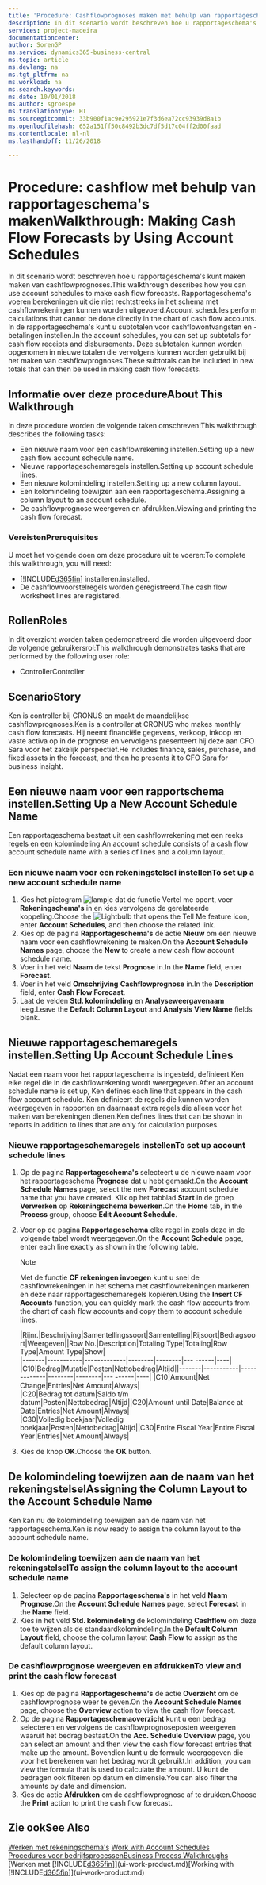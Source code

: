```yaml
---
title: 'Procedure: Cashflowprognoses maken met behulp van rapportageschema''s | Microsoft Docs'
description: In dit scenario wordt beschreven hoe u rapportageschema's kunt maken maken van cashflowprognoses. Rapportageschema's voeren berekeningen uit die niet rechtstreeks in het schema met cashflowrekeningen kunnen worden uitgevoerd. In de rapportageschema's kunt u subtotalen voor cashflowontvangsten en -betalingen instellen. Deze subtotalen kunnen worden opgenomen in nieuwe totalen die vervolgens kunnen worden gebruikt bij het maken van cashflowprognoses.
services: project-madeira
documentationcenter: 
author: SorenGP
ms.service: dynamics365-business-central
ms.topic: article
ms.devlang: na
ms.tgt_pltfrm: na
ms.workload: na
ms.search.keywords: 
ms.date: 10/01/2018
ms.author: sgroespe
ms.translationtype: HT
ms.sourcegitcommit: 33b900f1ac9e295921e7f3d6ea72cc93939d8a1b
ms.openlocfilehash: 652a151ff50c8492b3dc7df5d17c04ff2d00faad
ms.contentlocale: nl-nl
ms.lasthandoff: 11/26/2018

---
```

# <a name="walkthrough-making-cash-flow-forecasts-by-using-account-schedules"></a><span data-ttu-id="7ce98-106">Procedure: cashflow met behulp van rapportageschema's maken</span><span class="sxs-lookup"><span data-stu-id="7ce98-106">Walkthrough: Making Cash Flow Forecasts by Using Account Schedules</span></span>
<span data-ttu-id="7ce98-107">In dit scenario wordt beschreven hoe u rapportageschema's kunt maken maken van cashflowprognoses.</span><span class="sxs-lookup"><span data-stu-id="7ce98-107">This walkthrough describes how you can use account schedules to make cash flow forecasts.</span></span> <span data-ttu-id="7ce98-108">Rapportageschema's voeren berekeningen uit die niet rechtstreeks in het schema met cashflowrekeningen kunnen worden uitgevoerd.</span><span class="sxs-lookup"><span data-stu-id="7ce98-108">Account schedules perform calculations that cannot be done directly in the chart of cash flow accounts.</span></span> <span data-ttu-id="7ce98-109">In de rapportageschema's kunt u subtotalen voor cashflowontvangsten en -betalingen instellen.</span><span class="sxs-lookup"><span data-stu-id="7ce98-109">In the account schedules, you can set up subtotals for cash flow receipts and disbursements.</span></span> <span data-ttu-id="7ce98-110">Deze subtotalen kunnen worden opgenomen in nieuwe totalen die vervolgens kunnen worden gebruikt bij het maken van cashflowprognoses.</span><span class="sxs-lookup"><span data-stu-id="7ce98-110">These subtotals can be included in new totals that can then be used in making cash flow forecasts.</span></span>  

## <a name="about-this-walkthrough"></a><span data-ttu-id="7ce98-111">Informatie over deze procedure</span><span class="sxs-lookup"><span data-stu-id="7ce98-111">About This Walkthrough</span></span>  
<span data-ttu-id="7ce98-112">In deze procedure worden de volgende taken omschreven:</span><span class="sxs-lookup"><span data-stu-id="7ce98-112">This walkthrough describes the following tasks:</span></span>  

- <span data-ttu-id="7ce98-113">Een nieuwe naam voor een cashflowrekening instellen.</span><span class="sxs-lookup"><span data-stu-id="7ce98-113">Setting up a new cash flow account schedule name.</span></span>  
- <span data-ttu-id="7ce98-114">Nieuwe rapportageschemaregels instellen.</span><span class="sxs-lookup"><span data-stu-id="7ce98-114">Setting up account schedule lines.</span></span>  
- <span data-ttu-id="7ce98-115">Een nieuwe kolomindeling instellen.</span><span class="sxs-lookup"><span data-stu-id="7ce98-115">Setting up a new column layout.</span></span>  
- <span data-ttu-id="7ce98-116">Een kolomindeling toewijzen aan een rapportageschema.</span><span class="sxs-lookup"><span data-stu-id="7ce98-116">Assigning a column layout to an account schedule.</span></span>  
- <span data-ttu-id="7ce98-117">De cashflowprognose weergeven en afdrukken.</span><span class="sxs-lookup"><span data-stu-id="7ce98-117">Viewing and printing the cash flow forecast.</span></span>  

### <a name="prerequisites"></a><span data-ttu-id="7ce98-118">Vereisten</span><span class="sxs-lookup"><span data-stu-id="7ce98-118">Prerequisites</span></span>  
<span data-ttu-id="7ce98-119">U moet het volgende doen om deze procedure uit te voeren:</span><span class="sxs-lookup"><span data-stu-id="7ce98-119">To complete this walkthrough, you will need:</span></span>  

- [!INCLUDE[d365fin](includes/d365fin_md.md)] <span data-ttu-id="7ce98-120">installeren.</span><span class="sxs-lookup"><span data-stu-id="7ce98-120">installed.</span></span>  
- <span data-ttu-id="7ce98-121">De cashflowvoorstelregels worden geregistreerd.</span><span class="sxs-lookup"><span data-stu-id="7ce98-121">The cash flow worksheet lines are registered.</span></span>  

## <a name="roles"></a><span data-ttu-id="7ce98-122">Rollen</span><span class="sxs-lookup"><span data-stu-id="7ce98-122">Roles</span></span>  
<span data-ttu-id="7ce98-123">In dit overzicht worden taken gedemonstreerd die worden uitgevoerd door de volgende gebruikersrol:</span><span class="sxs-lookup"><span data-stu-id="7ce98-123">This walkthrough demonstrates tasks that are performed by the following user role:</span></span>  

- <span data-ttu-id="7ce98-124">Controller</span><span class="sxs-lookup"><span data-stu-id="7ce98-124">Controller</span></span>  

## <a name="story"></a><span data-ttu-id="7ce98-125">Scenario</span><span class="sxs-lookup"><span data-stu-id="7ce98-125">Story</span></span>  
<span data-ttu-id="7ce98-126">Ken is controller bij CRONUS en maakt de maandelijkse cashflowprognoses.</span><span class="sxs-lookup"><span data-stu-id="7ce98-126">Ken is a controller at CRONUS who makes monthly cash flow forecasts.</span></span> <span data-ttu-id="7ce98-127">Hij neemt financiële gegevens, verkoop, inkoop en vaste activa op in de prognose en vervolgens presenteert hij deze aan CFO Sara voor het zakelijk perspectief.</span><span class="sxs-lookup"><span data-stu-id="7ce98-127">He includes finance, sales, purchase, and fixed assets in the forecast, and then he presents it to CFO Sara for business insight.</span></span>  

## <a name="setting-up-a-new-account-schedule-name"></a><span data-ttu-id="7ce98-128">Een nieuwe naam voor een rapportschema instellen.</span><span class="sxs-lookup"><span data-stu-id="7ce98-128">Setting Up a New Account Schedule Name</span></span>  
<span data-ttu-id="7ce98-129">Een rapportageschema bestaat uit een cashflowrekening met een reeks regels en een kolomindeling.</span><span class="sxs-lookup"><span data-stu-id="7ce98-129">An account schedule consists of a cash flow account schedule name with a series of lines and a column layout.</span></span>  

### <a name="to-set-up-a-new-account-schedule-name"></a><span data-ttu-id="7ce98-130">Een nieuwe naam voor een rekeningstelsel instellen</span><span class="sxs-lookup"><span data-stu-id="7ce98-130">To set up a new account schedule name</span></span>  

1.  <span data-ttu-id="7ce98-131">Kies het pictogram ![lampje dat de functie Vertel me opent](media/ui-search/search_small.png "Vertel me wat u wilt doen"), voer **Rekeningschema's** in en kies vervolgens de gerelateerde koppeling.</span><span class="sxs-lookup"><span data-stu-id="7ce98-131">Choose the ![Lightbulb that opens the Tell Me feature](media/ui-search/search_small.png "Tell me what you want to do") icon, enter **Account Schedules**, and then choose the related link.</span></span>  
2.  <span data-ttu-id="7ce98-132">Kies op de pagina **Rapportageschema's** de actie **Nieuw** om een nieuwe naam voor een cashflowrekening te maken.</span><span class="sxs-lookup"><span data-stu-id="7ce98-132">On the **Account Schedule Names** page, choose the **New** to create a new cash flow account schedule name.</span></span>  
3.  <span data-ttu-id="7ce98-133">Voer in het veld **Naam** de tekst **Prognose** in.</span><span class="sxs-lookup"><span data-stu-id="7ce98-133">In the **Name** field, enter **Forecast**.</span></span>  
4.  <span data-ttu-id="7ce98-134">Voer in het veld **Omschrijving** **Cashflowprognose** in.</span><span class="sxs-lookup"><span data-stu-id="7ce98-134">In the **Description** field, enter **Cash Flow Forecast**.</span></span>  
5.  <span data-ttu-id="7ce98-135">Laat de velden **Std. kolomindeling** en **Analyseweergavenaam** leeg.</span><span class="sxs-lookup"><span data-stu-id="7ce98-135">Leave the **Default Column Layout** and **Analysis View Name** fields blank.</span></span>  

## <a name="setting-up-account-schedule-lines"></a><span data-ttu-id="7ce98-136">Nieuwe rapportageschemaregels instellen.</span><span class="sxs-lookup"><span data-stu-id="7ce98-136">Setting Up Account Schedule Lines</span></span>  
<span data-ttu-id="7ce98-137">Nadat een naam voor het rapportageschema is ingesteld, definieert Ken elke regel die in de cashflowrekening wordt weergegeven.</span><span class="sxs-lookup"><span data-stu-id="7ce98-137">After an account schedule name is set up, Ken defines each line that appears in the cash flow account schedule.</span></span> <span data-ttu-id="7ce98-138">Ken definieert de regels die kunnen worden weergegeven in rapporten en daarnaast extra regels die alleen voor het maken van berekeningen dienen.</span><span class="sxs-lookup"><span data-stu-id="7ce98-138">Ken defines lines that can be shown in reports in addition to lines that are only for calculation purposes.</span></span>  

### <a name="to-set-up-account-schedule-lines"></a><span data-ttu-id="7ce98-139">Nieuwe rapportageschemaregels instellen</span><span class="sxs-lookup"><span data-stu-id="7ce98-139">To set up account schedule lines</span></span>  

1.  <span data-ttu-id="7ce98-140">Op de pagina **Rapportageschema's** selecteert u de nieuwe naam voor het rapportageschema **Prognose** dat u hebt gemaakt.</span><span class="sxs-lookup"><span data-stu-id="7ce98-140">On the **Account Schedule Names** page, select the new **Forecast** account schedule name that you have created.</span></span> <span data-ttu-id="7ce98-141">Klik op het tabblad **Start** in de groep **Verwerken** op **Rekeningschema bewerken**.</span><span class="sxs-lookup"><span data-stu-id="7ce98-141">On the **Home** tab, in the **Process** group, choose **Edit Account Schedule**.</span></span>  
2.  <span data-ttu-id="7ce98-142">Voer op de pagina **Rapportageschema** elke regel in zoals deze in de volgende tabel wordt weergegeven.</span><span class="sxs-lookup"><span data-stu-id="7ce98-142">On the **Account Schedule** page, enter each line exactly as shown in the following table.</span></span>  

    > [!NOTE]  
    >  <span data-ttu-id="7ce98-143">Met de functie **CF rekeningen invoegen** kunt u snel de cashflowrekeningen in het schema met cashflowrekeningen markeren en deze naar rapportageschemaregels kopiëren.</span><span class="sxs-lookup"><span data-stu-id="7ce98-143">Using the **Insert CF Accounts** function, you can quickly mark the cash flow accounts from the chart of cash flow accounts and copy them to account schedule lines.</span></span>  

    <span data-ttu-id="7ce98-144">|Rijnr.|Beschrijving|Samentellingssoort|Samentelling|Rijsoort|Bedragsoort|Weergeven|</span><span class="sxs-lookup"><span data-stu-id="7ce98-144">|Row No.|Description|Totaling Type|Totaling|Row Type|Amount Type|Show|</span></span>  
    <span data-ttu-id="7ce98-145">|-------|-----------|-------------|--------|--------|---  ------|----| |C10|Bedrag|Mutatie|Posten|Nettobedrag|Altijd|</span><span class="sxs-lookup"><span data-stu-id="7ce98-145">|-------|-----------|-------------|--------|--------|---  ------|----| |C10|Amount|Net Change|Entries|Net Amount|Always|</span></span>  
    <span data-ttu-id="7ce98-146">|C20|Bedrag tot datum|Saldo t/m datum|Posten|Nettobedrag|Altijd|</span><span class="sxs-lookup"><span data-stu-id="7ce98-146">|C20|Amount until Date|Balance at Date|Entries|Net Amount|Always|</span></span>  
    <span data-ttu-id="7ce98-147">|C30|Volledig boekjaar|Volledig boekjaar|Posten|Nettobedrag|Altijd|</span><span class="sxs-lookup"><span data-stu-id="7ce98-147">|C30|Entire Fiscal Year|Entire Fiscal Year|Entries|Net Amount|Always|</span></span>  

4.  <span data-ttu-id="7ce98-148">Kies de knop **OK**.</span><span class="sxs-lookup"><span data-stu-id="7ce98-148">Choose the **OK** button.</span></span>  

## <a name="assigning-the-column-layout-to-the-account-schedule-name"></a><span data-ttu-id="7ce98-149">De kolomindeling toewijzen aan de naam van het rekeningstelsel</span><span class="sxs-lookup"><span data-stu-id="7ce98-149">Assigning the Column Layout to the Account Schedule Name</span></span>  
<span data-ttu-id="7ce98-150">Ken kan nu de kolomindeling toewijzen aan de naam van het rapportageschema.</span><span class="sxs-lookup"><span data-stu-id="7ce98-150">Ken is now ready to assign the column layout to the account schedule name.</span></span>  

### <a name="to-assign-the-column-layout-to-the-account-schedule-name"></a><span data-ttu-id="7ce98-151">De kolomindeling toewijzen aan de naam van het rekeningstelsel</span><span class="sxs-lookup"><span data-stu-id="7ce98-151">To assign the column layout to the account schedule name</span></span>  

1.  <span data-ttu-id="7ce98-152">Selecteer op de pagina **Rapportageschema's** in het veld **Naam** **Prognose**.</span><span class="sxs-lookup"><span data-stu-id="7ce98-152">On the **Account Schedule Names** page, select **Forecast** in the **Name** field.</span></span>  
2.  <span data-ttu-id="7ce98-153">Kies in het veld **Std. kolomindeling** de kolomindeling **Cashflow** om deze toe te wijzen als de standaardkolomindeling.</span><span class="sxs-lookup"><span data-stu-id="7ce98-153">In the **Default Column Layout** field, choose the column layout **Cash Flow** to assign as the default column layout.</span></span>  

### <a name="to-view-and-print-the-cash-flow-forecast"></a><span data-ttu-id="7ce98-154">De cashflowprognose weergeven en afdrukken</span><span class="sxs-lookup"><span data-stu-id="7ce98-154">To view and print the cash flow forecast</span></span>  
1.  <span data-ttu-id="7ce98-155">Kies op de pagina **Rapportageschema's** de actie **Overzicht** om de cashflowprognose weer te geven.</span><span class="sxs-lookup"><span data-stu-id="7ce98-155">On the **Account Schedule Names** page, choose the **Overview** action to view the cash flow forecast.</span></span>  
2.  <span data-ttu-id="7ce98-156">Op de pagina **Rapportageschemaoverzicht** kunt u een bedrag selecteren en vervolgens de cashflowprognoseposten weergeven waaruit het bedrag bestaat.</span><span class="sxs-lookup"><span data-stu-id="7ce98-156">On the **Acc. Schedule Overview** page, you can select an amount and then view the cash flow forecast entries that make up the amount.</span></span> <span data-ttu-id="7ce98-157">Bovendien kunt u de formule weergegeven die voor het berekenen van het bedrag wordt gebruikt.</span><span class="sxs-lookup"><span data-stu-id="7ce98-157">In addition, you can view the formula that is used to calculate the amount.</span></span> <span data-ttu-id="7ce98-158">U kunt de bedragen ook filteren op datum en dimensie.</span><span class="sxs-lookup"><span data-stu-id="7ce98-158">You can also filter the amounts by date and dimension.</span></span>  
3.  <span data-ttu-id="7ce98-159">Kies de actie **Afdrukken** om de cashflowprognose af te drukken.</span><span class="sxs-lookup"><span data-stu-id="7ce98-159">Choose the **Print** action to print the cash flow forecast.</span></span>  

## <a name="see-also"></a><span data-ttu-id="7ce98-160">Zie ook</span><span class="sxs-lookup"><span data-stu-id="7ce98-160">See Also</span></span>  
 <span data-ttu-id="7ce98-161">[Werken met rekeningschema's](bi-how-work-account-schedule.md) </span><span class="sxs-lookup"><span data-stu-id="7ce98-161">[Work with Account Schedules](bi-how-work-account-schedule.md) </span></span>  
 [<span data-ttu-id="7ce98-162">Procedures voor bedrijfsprocessen</span><span class="sxs-lookup"><span data-stu-id="7ce98-162">Business Process Walkthroughs</span></span>](walkthrough-business-process-walkthroughs.md)  
 <span data-ttu-id="7ce98-163">[Werken met [!INCLUDE[d365fin](includes/d365fin_md.md)]](ui-work-product.md)</span><span class="sxs-lookup"><span data-stu-id="7ce98-163">[Working with [!INCLUDE[d365fin](includes/d365fin_md.md)]](ui-work-product.md)</span></span>

